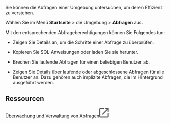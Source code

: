 Sie können die Abfragen einer Umgebung untersuchen, um deren Effizienz zu verstehen.

Wählen Sie im Menü **Startseite** \> die Umgebung \> **Abfragen** aus.

Mit den entsprechenden Abfrageberechtigungen können Sie Folgendes tun:

-   Zeigen Sie Details an, um die Schritte einer Abfrage zu überprüfen.

-   Kopieren Sie SQL-Anweisungen oder laden Sie sie herunter.

-   Brechen Sie laufende Abfragen für einen beliebigen Benutzer ab.

-   Zeigen Sie [Details](zvd1688067459510.md) über laufende oder abgeschlossene Abfragen für alle Benutzer an. Dazu gehören auch implizite Abfragen, die im Hintergrund ausgeführt werden.

Ressourcen
----------

[Überwachung und Verwaltung von Abfragen](https://docs.teradata.com/access/sources/dita/topic?dita:topicPath=jno1704723425644.dita)![External link](Images/pyn1722886689405.svg)
